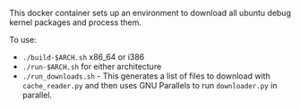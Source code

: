 This docker container sets up an environment to download all ubuntu debug kernel packages and process them.

To use:

- `./build-$ARCH.sh` x86_64 or i386
- `./run-$ARCH.sh` for either architecture
- `./run_downloads.sh` - This generates a list of files to download with `cache_reader.py` and then uses GNU Parallels to run `downloader.py` in parallel.
